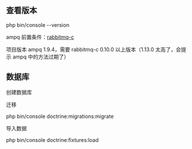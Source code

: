 ## 查看版本

php bin/console --version

ampq 前置条件：[rabbitmq-c](http://github.com/alanxz/rabbitmq-c)

项目版本 ampq 1.9.4，需要 rabbitmq-c 0.10.0 以上版本（1.13.0 太高了，会提示 ampq 中的方法过期了）


## 数据库

创建数据库

迁移

php bin/console doctrine:migrations:migrate

导入数据

php bin/console doctrine:fixtures:load
